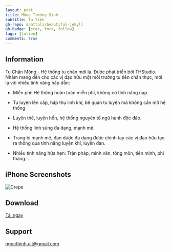 ```yaml
---
layout: post
title: Mộng Trường Sinh
subtitle: Tu Tiên
gh-repo: daattali/beautiful-jekyll
gh-badge: [star, fork, follow]
tags: [tutien]
comments: true
---
```


## Information

Tu Chân Mộng - Hệ thống tu chân mới lạ. Được phát triển bởi THStudio. Nhằm mang đến cho các vị đạo hữu một môi trường tu tiên chân thực, mới lạ với nhiều tính năng hấp dẫn:


- Miễn phí: Hệ thống hoàn toàn miễn phí, không có tính năng nạp.

- Tu luyện lên cấp, hấp thụ linh khí, bế quan tu luyện mà không cần mở hệ thống.

- Luyện thể, luyện hồn, hệ thống nguyên tố ngũ hành độc đáo.

- Hệ thống linh sủng đa dạng, mạnh mẽ.

- Trang bị mạnh mẽ, đan dược đa dạng được chính tay các vị đạo hữu tạo ra thông qua tính năng luyện khí, luyện đan.

- Nhiều tính năng hứa hẹn: Trận pháp, mình văn, tông môn, tiên minh, phi thăng...



## iPhone Screenshots


![Crepe](https://is1-ssl.mzstatic.com/image/thumb/PurpleSource116/v4/f8/32/56/f832565f-85ea-654f-826a-6786ad0d705f/0accd473-657e-4e7d-b9b5-f14540b69e1a_3.png/600x0w.webp)

## Download

[Tải ngay](https://apps.apple.com/us/app/m%E1%BB%99ng-tr%C6%B0%E1%BB%9Dng-sinh/id6502893464)

## Support

ngocthinh.uit@gmail.com

